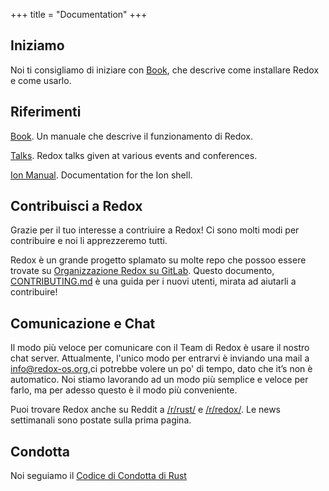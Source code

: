 +++
title = "Documentation"
+++

## Iniziamo

Noi ti consigliamo di iniziare con [Book](https://doc.redox-os.org/book/), che descrive come installare Redox e come usarlo.

## Riferimenti

[Book](https://doc.redox-os.org/book/). Un manuale che descrive il funzionamento di Redox.

[Talks](/talks/). Redox talks given at various events and conferences.

[Ion Manual](https://doc.redox-os.org/ion-manual/). Documentation for the Ion shell.

## Contribuisci a Redox

Grazie per il tuo interesse a contriuire a Redox!
Ci sono molti modi per contribuire e noi li apprezzeremo tutti.

Redox è un grande progetto splamato su molte repo che possoo essere trovate su
[Organizzazione Redox su GitLab](https://gitlab.redox-os.org/redox-os). Questo documento,
[CONTRIBUTING.md](https://gitlab.redox-os.org/redox-os/redox/blob/master/CONTRIBUTING.md)
è una guida per i nuovi utenti, mirata ad aiutarli a contribuire!

## Comunicazione e Chat

Il modo più veloce per comunicare con il Team di Redox è usare il nostro chat
server. Attualmente, l'unico modo per entrarvi è inviando una mail a
[info@redox-os.org](mailto:info@redox-os.org),ci potrebbe volere un po' di tempo,
dato che it&rsquo;s non è automatico. Noi stiamo lavorando ad un
modo più semplice e veloce per farlo, ma per adesso questo è il modo più conveniente.

Puoi trovare Redox anche su Reddit a
[/r/rust/](https://www.reddit.com/r/rust) e
[/r/redox/](https://www.reddit.com/r/redox). Le news settimanali sono postate
sulla prima pagina.

## Condotta

Noi seguiamo il [Codice di Condotta di Rust](https://www.rust-lang.org/policies/code-of-conduct)
